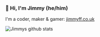 ### 🌈  Hi, I'm Jimmy (he/him)

I'm a coder, maker & gamer: [jimmyff.co.uk](https://www.jimmyff.co.uk/)

![Jimmys github stats](https://github-readme-stats.vercel.app/api?username=jimmyff&count_private=true&show_icons=true&theme=codeSTACKr)
